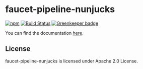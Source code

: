 # faucet-pipeline-nunjucks
[![npm](https://img.shields.io/npm/v/faucet-pipeline-nunjucks.svg)](https://www.npmjs.com/package/faucet-pipeline-nunjucks)
[![Build Status](https://travis-ci.org/faucet-pipeline/faucet-pipeline-nunjucks.svg?branch=master)](https://travis-ci.org/faucet-pipeline/faucet-pipeline-nunjucks)
[![Greenkeeper badge](https://badges.greenkeeper.io/faucet-pipeline/faucet-pipeline-nunjucks.svg)](https://greenkeeper.io)

You can find the documentation [here](http://www.faucet-pipeline.org).

## License

faucet-pipeline-nunjucks is licensed under Apache 2.0 License.
